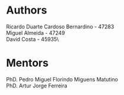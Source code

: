 # Authors

Ricardo Duarte Cardoso Bernardino - 47283\
Miguel Almeida - 47249\
David Costa - 45935\

# Mentors

PhD. Pedro Miguel Florindo Miguens Matutino\
PhD. Artur Jorge Ferreira
